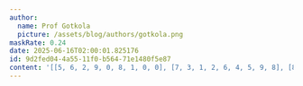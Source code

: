 ```yaml
---
author:
  name: Prof Gotkola
  picture: /assets/blog/authors/gotkola.png
maskRate: 0.24
date: 2025-06-16T02:00:01.825176
id: 9d2fed04-4a55-11f0-b564-71e1480f5e87
content: '[[5, 6, 2, 9, 0, 8, 1, 0, 0], [7, 3, 1, 2, 6, 4, 5, 9, 8], [8, 4, 9, 0, 0, 3, 6, 0, 2], [2, 5, 0, 1, 4, 9, 0, 8, 6], [1, 0, 3, 7, 5, 0, 0, 2, 4], [0, 9, 6, 8, 3, 2, 7, 1, 5], [0, 1, 8, 3, 2, 7, 4, 5, 9], [3, 2, 5, 4, 9, 1, 8, 0, 0], [9, 7, 4, 0, 8, 0, 0, 0, 1]]'
---
```

